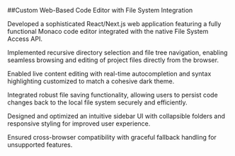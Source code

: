 ##Custom Web-Based Code Editor with File System Integration

Developed a sophisticated React/Next.js web application featuring a fully functional Monaco code editor integrated with the native File System Access API.

Implemented recursive directory selection and file tree navigation, enabling seamless browsing and editing of project files directly from the browser.

Enabled live content editing with real-time autocompletion and syntax highlighting customized to match a cohesive dark theme.

Integrated robust file saving functionality, allowing users to persist code changes back to the local file system securely and efficiently.

Designed and optimized an intuitive sidebar UI with collapsible folders and responsive styling for improved user experience.

Ensured cross-browser compatibility with graceful fallback handling for unsupported features.
